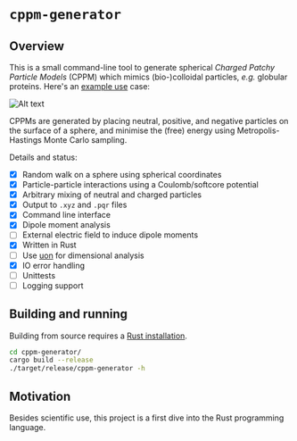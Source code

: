 # `cppm-generator`

## Overview

This is a small command-line tool to generate spherical
_Charged Patchy Particle Models_ (CPPM) which mimics (bio-)colloidal
particles, _e.g._ globular proteins.
Here's an [example use](https://doi.org/10.1063/1.4928077) case:

![Alt text](https://aip.scitation.org/action/showOpenGraphArticleImage?doi=10.1063/1.4928077&id=images/medium/1.4928077.figures.f14.gif "a title")

CPPMs are generated by placing neutral, positive, and negative particles
on the surface of a sphere, and minimise the (free) energy using
Metropolis-Hastings Monte Carlo sampling.

Details and status:

- [x] Random walk on a sphere using spherical coordinates
- [x] Particle-particle interactions using a Coulomb/softcore potential
- [x] Arbitrary mixing of neutral and charged particles
- [x] Output to `.xyz` and `.pqr` files
- [x] Command line interface
- [x] Dipole moment analysis
- [ ] External electric field to induce dipole moments
- [x] Written in Rust
- [ ] Use [uon](https://crates.io/crates/uom) for dimensional analysis
- [x] IO error handling
- [ ] Unittests
- [ ] Logging support

## Building and running

Building from source requires a [Rust installation](https://www.rust-lang.org/tools/install).

~~~ bash
cd cppm-generator/
cargo build --release
./target/release/cppm-generator -h
~~~

## Motivation

Besides scientific use, this project is a first dive
into the Rust programming language.
